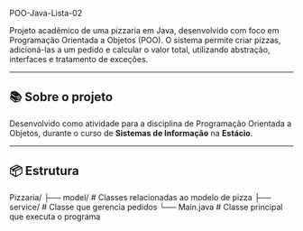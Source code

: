 POO-Java-Lista-02


Projeto acadêmico de uma pizzaria em Java, desenvolvido com foco em Programação Orientada a Objetos (POO). O sistema permite criar pizzas, adicioná-las a um pedido e calcular o valor total, utilizando abstração, interfaces e tratamento de exceções.

---

## 📚 Sobre o projeto

Desenvolvido como atividade para a disciplina de Programação Orientada a Objetos, durante o curso de **Sistemas de Informação** na **Estácio**.

---

## 📦 Estrutura

Pizzaria/ ├── model/ # Classes relacionadas ao modelo de pizza ├── service/ # Classe que gerencia pedidos └── Main.java # Classe principal que executa o programa
